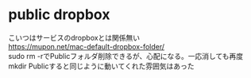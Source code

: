 # public dropbox
こいつはサービスのdropboxとは関係無い  
https://mupon.net/mac-default-dropbox-folder/  
sudo rm -rでPublicフォルダ削除できるが、心配になる。一応消しても再度mkdir Publicすると同じように動いてくれた雰囲気はあった
